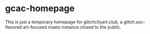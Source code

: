 # gcac-homepage

This is just a temporary homepage for glitchcityart.club, a glitch.soc-flavored art-focused masto instance closed to the public.
